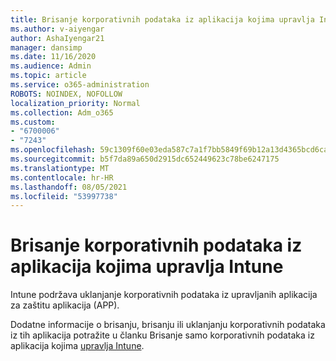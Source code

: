 ```yaml
---
title: Brisanje korporativnih podataka iz aplikacija kojima upravlja Intune
ms.author: v-aiyengar
author: AshaIyengar21
manager: dansimp
ms.date: 11/16/2020
ms.audience: Admin
ms.topic: article
ms.service: o365-administration
ROBOTS: NOINDEX, NOFOLLOW
localization_priority: Normal
ms.collection: Adm_o365
ms.custom:
- "6700006"
- "7243"
ms.openlocfilehash: 59c1309f60e03eda587c7a1f7bb5849f69b12a13d4365bcd6ca4e862d0e53e2e
ms.sourcegitcommit: b5f7da89a650d2915dc652449623c78be6247175
ms.translationtype: MT
ms.contentlocale: hr-HR
ms.lasthandoff: 08/05/2021
ms.locfileid: "53997738"
---
```

# <a name="wipe-corporate-data-from-intune-managed-apps"></a>Brisanje korporativnih podataka iz aplikacija kojima upravlja Intune

Intune podržava uklanjanje korporativnih podataka iz upravljanih aplikacija za zaštitu aplikacija (APP). 

Dodatne informacije o brisanju, brisanju ili uklanjanju korporativnih podataka iz tih aplikacija potražite u članku Brisanje samo korporativnih podataka iz aplikacija kojima [upravlja Intune](https://docs.microsoft.com/mem/intune/apps/apps-selective-wipe).
